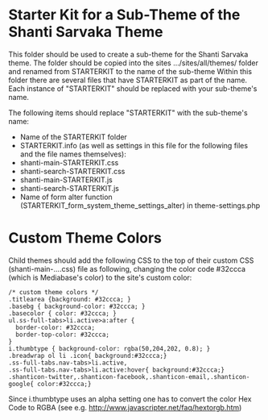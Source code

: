 # Starter Kit for a Sub-Theme of the Shanti Sarvaka Theme

This folder should be used to create a sub-theme for the Shanti Sarvaka theme. 
The folder should be copied into the sites .../sites/all/themes/ folder and renamed from STARTERKIT to the name of the sub-theme
Within this folder there are several files that have STARTERKIT as part of the name.
Each instance of "STARTERKIT" should be replaced with your sub-theme's name.

The following items should replace "STARTERKIT" with the sub-theme's name:

* Name of the STARTERKIT folder
* STARTERKIT.info (as well as settings in this file for the following files and the file names themselves):
* shanti-main-STARTERKIT.css
* shanti-search-STARTERKIT.css
* shanti-main-STARTERKIT.js
* shanti-search-STARTERKIT.js
* Name of form alter function (STARTERKIT_form_system_theme_settings_alter) in theme-settings.php

# Custom Theme Colors

Child themes should add the following CSS to the top of their custom CSS (shanti-main-....css) file as following, 
changing the color code #32ccca (which is Mediabase's color) to the site's custom color:

```
/* custom theme colors */
.titlearea {background: #32ccca; } 
.basebg { background-color: #32ccca; } 
.basecolor { color: #32ccca; }   
ul.ss-full-tabs>li.active>a:after {
  border-color: #32ccca;
  border-top-color: #32ccca;
} 
i.thumbtype { background-color: rgba(50,204,202, 0.8); }
.breadwrap ol li .icon{ background:#32ccca;}
.ss-full-tabs.nav-tabs>li.active,
.ss-full-tabs.nav-tabs>li.active:hover{ background:#32ccca;}
.shanticon-twitter,.shanticon-facebook,.shanticon-email,.shanticon-google{ color:#32ccca;}

```

Since i.thumbtype uses an alpha setting one has to convert the color Hex Code to RGBA (see e.g. http://www.javascripter.net/faq/hextorgb.htm)


